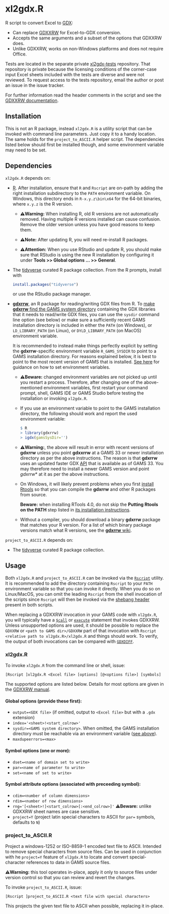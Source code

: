 # xl2gdx.R

R script to convert Excel to [GDX](https://www.gams.com/latest/docs/UG_GDX.html):
- Can replace [GDXXRW](https://www.gams.com/latest/docs/T_GDXXRW.html) for
  Excel-to-GDX conversion.
- Accepts the same arguments and a subset of the options that GDXXRW does.
- Unlike GDXXRW, works on non-Windows platforms and does not require Office.

Tests are located in the separate private [xl2gdx-tests](https://github.com/iiasa/xl2gdx-tests)
repository. That repository is private because the licensing conditions of
the corner-case input Excel sheets included with the tests are diverse and
were not reviewed. To request access to the tests repository, email the
author or post an issue in the issue tracker.

For further information read the header comments in the script and see
the [GDXXRW documentation](https://www.gams.com/latest/docs/T_GDXXRW.html).

## Installation

This is not an R package, instead `xl2gdx.R` is a utility script that can be
invoked with command line parameters. Just copy it to a handy location. The
same holds for the `project_to_ASCII.R` helper script. The dependencies listed
below should first be installed though, and some environment variable may need
to be set.

## Dependencies

`xl2gdx.R` depends on:
- [R](https://www.r-project.org). After installation, ensure that `R` and `Rscript` are
  on-path by adding the right installation subdirectory to the `PATH` environment variable.
  On Windows, this directory ends in `R-x.y.z\bin\x64` for the 64-bit binaries, where
  `x.y.z` is the R version.
  
  * **⚠️Warning:** When installing R, old R versions are not automatically removed. Having
  multiple R versions installed can cause confusion. Remove the older version unless you
  have good reasons to keep them.
  
  * **⚠️Note:** After updating R, you will need re-install R packages.

  * **⚠️Attention:** When you use RStudio and update R, you should make sure that RStudio
  is using the new R installation by configuring it under **Tools >> Global options ... >> General**.

- The [tidyverse](https://www.tidyverse.org/) curated R package collection. From the R prompts, install with
  ```R
  install.packages("tidyverse")
  ```
  or use the RStudio package manager.
- [**gdxrrw**](https://github.com/GAMS-dev/gdxrrw), an R package for
  reading/writing GDX files from R. To
  [make **gdxrrw** find the GAMS system directory](https://github.com/GAMS-dev/gdxrrw#checking-if-gdxrrw-is-installed-correctly)
  containing the GDX libraries that it needs to read/write GDX files, you
  can use the `sysdir` command line option (see below) or make sure a
  sufficiently recent GAMS installation directory is included in either the
  `PATH` (on Windows), or `LD_LIBRARY_PATH` (on Linux), or `DYLD_LIBRARY_PATH`
  (on MacOS) environment variable.
  
  It is recommended to instead make things perfectly explicit by setting the
  **gdxrrw**-specific environment variable `R_GAMS_SYSDIR` to point to
  a GAMS installation directory. For reasons explained below, it is best
  to point to the most recent version of GAMS that is installed.
  [See here](https://iiasa.github.io/GLOBIOM/R.html#setting-environment-variables)
  for guidance on how to set environment variables.
  * **⚠️Beware:** changed environment variables are not picked up until you
    restart a process. Therefore, after changing one of the above-mentioned
    environment variables, first restart your command prompt, shell, GAMS
    IDE or GAMS Studio before testing the installation or invoking
    `xl2gdx.R`.
  * If you use an environment variable to point to the GAMS installation
    directory, the following should work and report the used environment
    variable:
    ```R
    $ R
    > library(gdxrrw)
    > igdx(gamsSysDir='')
    ```
  * **⚠️Warning:**, the above will result in error with recent versions of **gdxrrw** unless you point
    **gdxxrrw** at a GAMS 33 or newer installation directory as per the above instructions. The reason is
    that **gdxrrw** uses an updated faster GDX [API](https://en.wikipedia.org/wiki/API)
    that is available as of GAMS 33. You may therefore need to install a newer GAMS version
    and point *gdxrrw** at it as per the above instructions.
  * On Windows, it will likely prevent problems when you first
    [install Rtools](https://cran.r-project.org/bin/windows/Rtools/)
    so that you can compile the **gdxrrw** and other R packages from source.
    
    **Beware:** when installing RTools 4.0, do not skip the **Putting Rtools on the PATH** step
    listed in [its installation instructions](https://cran.r-project.org/bin/windows/Rtools/rtools40.html).
  * Without a compiler, you should download a binary **gdxrrw** package
    that matches your R version. For a list of which binary package versions
    match what R versions, see the [**gdxrrw** wiki](https://github.com/GAMS-dev/gdxrrw/wiki).

`project_to_ASCII.R` depends on:
- The [tidyverse](https://www.tidyverse.org/) curated R package collection.

## Usage

Both `xl2gdx.R` and `project_to_ASCII.R` can be invoked via the
[`Rscript`](https://stat.ethz.ch/R-manual/R-devel/library/utils/html/Rscript.html) utility.
It is recommended to add the directory containing `Rscript` to your `PATH`
environment variable so that you can invoke it directly. When you do so on
Linux/MacOS, you can omit the leading `Rscript` from the shell invocation of
the scripts since `Rscript` will then be invoked via the
[shebang header](https://en.wikipedia.org/wiki/Shebang_(Unix))
present in both scripts.

When replacing a GDXXRW invocation in your GAMS code with `xl2gdx.R`, you will typically
have a
[`$call`](https://www.gams.com/36/docs/UG_DollarControlOptions.html#DOLLARcall) or
[`execute`](https://www.gams.com/latest/docs/UG_GamsCall.html#UG_DollarExecute) statement
that invokes GDXXRW. Unless unsupported options are used, it should be possible to
replace the `GDXXRW` or `<path to GAMS dir>/GDXXRW` part of that invocation with
`Rscript <relative path to xl2gdx.R>/xl2gdx.R` and things should work. To verify,
the output of both invocations can be compared with
[`GDXDIFF`](https://www.gams.com/36/docs/T_GDXDIFF.html?search=gdxdiff).

### xl2gdx.R

To invoke `xl2gdx.R` from the command line or shell, issue:

`[Rscript ]xl2gdx.R <Excel file> [options] [@<options file>] [symbols]`

The supported options are listed below. Details for most options are given in
the [GDXXRW manual](https://www.gams.com/latest/docs/T_GDXXRW.html).

#### Global options (provide these first):

- `output=<GDX file>` (if omitted, output to `<Excel file>` but with a `.gdx`
  extension)
- `index='<sheet>!<start_colrow>'`
- `sysdir=<GAMS system directory>`. When omitted, the GAMS installation
  directory must be reachable via an environment variable
  ([see above](#dependencies)).
- `maxdupeerrors=<max>`

#### Symbol options (one or more):

- `dset=<name of domain set to write>`
- `par=<name of parameter to write>`
- `set=<name of set to write>`

#### Symbol attribute options (associated with preceeding symbol):

- `cdim=<number of column dimensions>`
- `rdim=<number of row dimensions>`
- `rng='[<sheet>!]<start_colrow>[:<end_colrow>]'` **⚠️Beware:** unlike GDXXRW
  sheet names are case sensitive.
- `project=Y` (project latin special characters to ASCII for `par=` symbols,
  defaults to `N`)

### project_to_ASCII.R

Project a windows-1252 or ISO-8859-1 encoded text file to ASCII.
Intended to remove special characters from source files. Can be used
in conjunction with he `project=Y` feature of `xl2gdx.R` to locate and
convert special-character references to data in GAMS source files.

**⚠️Warning:** this tool operates in-place, apply it only to source files
under version control so that you can review and revert the changes.

To invoke `project_to_ASCII.R`, issue:

`[Rscript ]project_to_ASCII.R <text file with special characters>`

This projects the given text file to ASCII when possible, replacing it
in-place.
